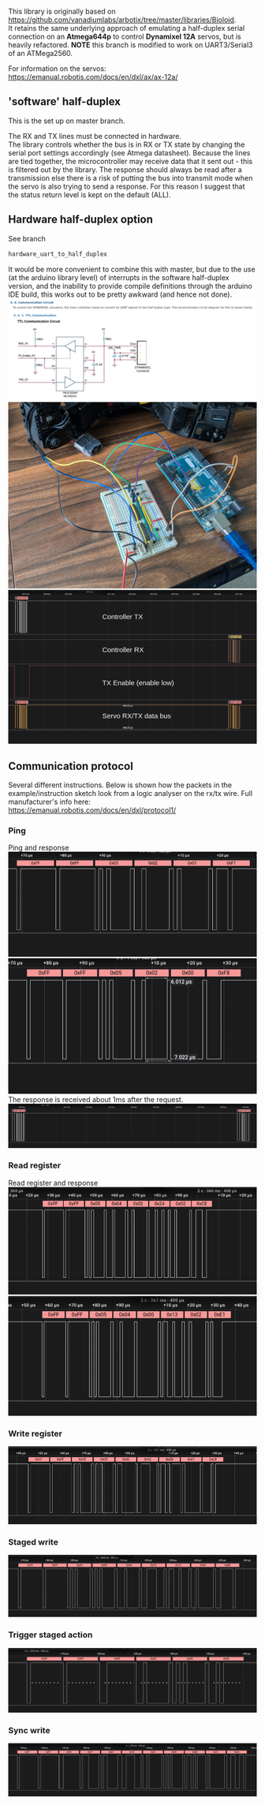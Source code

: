 This library is originally based on https://github.com/vanadiumlabs/arbotix/tree/master/libraries/Bioloid.  
It retains the same underlying approach of emulating a half-duplex serial connection on an **Atmega644p** to control **Dynamixel 12A** servos, but is heavily refactored.
**NOTE** this branch is modified to work on UART3/Serial3 of an ATMega2560.

For information on the servos:
https://emanual.robotis.com/docs/en/dxl/ax/ax-12a/

## 'software' half-duplex
This is the set up on master branch.

The RX and TX lines must be connected in hardware.  
The library controls whether the bus is in RX or TX state by changing the serial port settings accordingly (see Atmega datasheet). Because the lines are tied together, the microcontroller may receive data that it sent out - this is filtered out by the library. 
The response should always be read after a transmission else there is a risk of putting the bus into transmit mode when the servo is also trying to send a response. For this reason I suggest that the status return level is kept on the default (ALL).

## Hardware half-duplex option
See branch  
```sh
hardware_uart_to_half_duplex
```
It would be more convenient to combine this with master, but due to the use (at the arduino library level) of interrupts in the software half-duplex version, and the inability to provide compile definitions through the arduino IDE build, this works out to be pretty awkward (and hence not done).  
![half_duplex_wiring](docs/hardware_half_duplex.png)  
![half_duplex_wiring_example](docs/hardware_half_duplex_example.jpg)  
![hardware_half_duplex_lines](docs/hardware_uart_to_halfduplex.png)  


## Communication protocol
Several different instructions. Below is shown how the packets in the example/instruction sketch look from a logic analyser on the rx/tx wire.
Full manufacturer's info here: https://emanual.robotis.com/docs/en/dxl/protocol1/

### Ping
Ping and response  
![ping](docs/ping.png) 
![response](docs/ping_response.png)  
The response is received about 1ms after the request.
![ping_and_response](docs/ping_and_response.png)  

### Read register
Read register and response  
![read_reg](docs/read_reg.png) 
![read_reg_response](docs/read_reg_response.png)

### Write register
![write_reg](docs/write_reg.png)  

### Staged write
![response](docs/staged_write.png)  

### Trigger staged action
![response](docs/trigger_staged.png)  

### Sync write
![response](docs/sync_write.png)  

